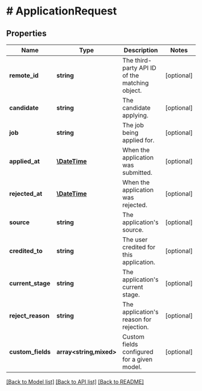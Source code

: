# # ApplicationRequest

## Properties

Name | Type | Description | Notes
------------ | ------------- | ------------- | -------------
**remote_id** | **string** | The third-party API ID of the matching object. | [optional]
**candidate** | **string** | The candidate applying. | [optional]
**job** | **string** | The job being applied for. | [optional]
**applied_at** | [**\DateTime**](\DateTime.md) | When the application was submitted. | [optional]
**rejected_at** | [**\DateTime**](\DateTime.md) | When the application was rejected. | [optional]
**source** | **string** | The application&#39;s source. | [optional]
**credited_to** | **string** | The user credited for this application. | [optional]
**current_stage** | **string** | The application&#39;s current stage. | [optional]
**reject_reason** | **string** | The application&#39;s reason for rejection. | [optional]
**custom_fields** | **array<string,mixed>** | Custom fields configured for a given model. | [optional]

[[Back to Model list]](../../README.md#models) [[Back to API list]](../../README.md#endpoints) [[Back to README]](../../README.md)

